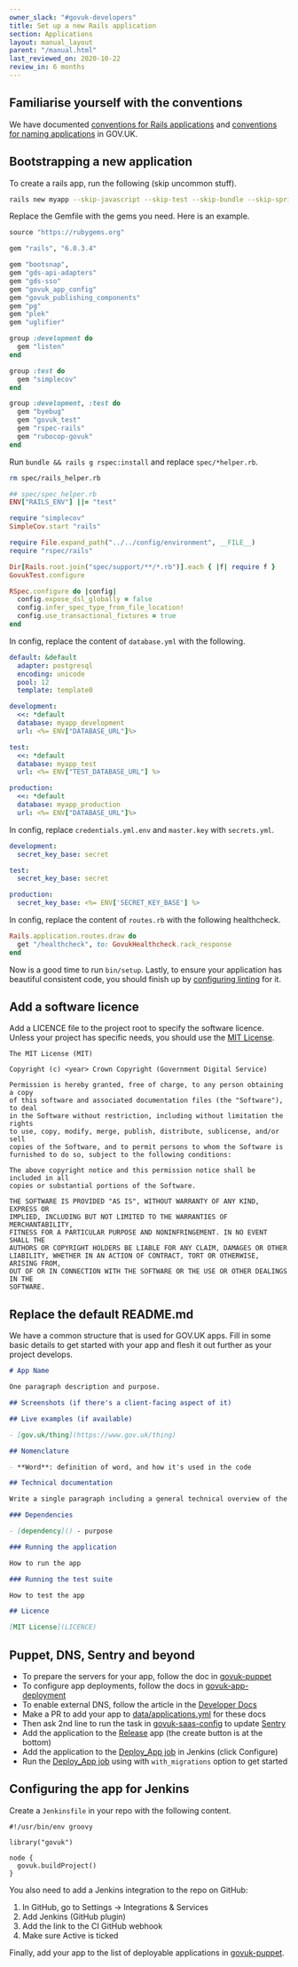 ```yaml
---
owner_slack: "#govuk-developers"
title: Set up a new Rails application
section: Applications
layout: manual_layout
parent: "/manual.html"
last_reviewed_on: 2020-10-22
review_in: 6 months
---
```


[mit-license]: https://en.wikipedia.org/wiki/MIT_License
[govuk-puppet]: https://github.com/alphagov/govuk-puppet/blob/master/docs/adding-a-new-app.md#including-the-app-on-machines
[govuk-puppet-jenkins]: https://github.com/alphagov/govuk-puppet/blob/master/hieradata/common.yaml
[dns]: https://docs.publishing.service.gov.uk/manual/dns.html#making-changes-to-publishing-service-gov-uk
[govuk-saas-config]: https://github.com/alphagov/govuk-saas-config
[govuk-app-deployment]: https://github.com/alphagov/govuk-app-deployment
[sentry]: https://sentry.io/settings/govuk/teams/
[release]: https://release.publishing.service.gov.uk/applications
[deploy-jenkins]: https://deploy.integration.publishing.service.gov.uk/job/Deploy_App/
[docs-applications]: https://github.com/alphagov/govuk-developer-docs/blob/master/data/applications.yml

## Familiarise yourself with the conventions

We have documented [conventions for Rails
applications](/manual/conventions-for-rails-applications.html) and
[conventions for naming applications](/manual/naming.html) in GOV.UK.

## Bootstrapping a new application

To create a rails app, run the following (skip uncommon stuff).

```sh
rails new myapp --skip-javascript --skip-test --skip-bundle --skip-spring --skip-action-cable --skip-action-mailer --skip-active-storage
```

Replace the Gemfile with the gems you need. Here is an example.

```rb
source "https://rubygems.org"

gem "rails", "6.0.3.4"

gem "bootsnap",
gem "gds-api-adapters"
gem "gds-sso"
gem "govuk_app_config"
gem "govuk_publishing_components"
gem "pg"
gem "plek"
gem "uglifier"

group :development do
  gem "listen"
end

group :test do
  gem "simplecov"
end

group :development, :test do
  gem "byebug"
  gem "govuk_test"
  gem "rspec-rails"
  gem "rubocop-govuk"
end
```

Run `bundle && rails g rspec:install` and replace `spec/*helper.rb`.

```sh
rm spec/rails_helper.rb
```

```rb
## spec/spec_helper.rb
ENV["RAILS_ENV"] ||= "test"

require "simplecov"
SimpleCov.start "rails"

require File.expand_path("../../config/environment", __FILE__)
require "rspec/rails"

Dir[Rails.root.join("spec/support/**/*.rb")].each { |f| require f }
GovukTest.configure

RSpec.configure do |config|
  config.expose_dsl_globally = false
  config.infer_spec_type_from_file_location!
  config.use_transactional_fixtures = true
end
```

In config, replace the content of `database.yml` with the following.

```yaml
default: &default
  adapter: postgresql
  encoding: unicode
  pool: 12
  template: template0

development:
  <<: *default
  database: myapp_development
  url: <%= ENV["DATABASE_URL"]%>

test:
  <<: *default
  database: myapp_test
  url: <%= ENV["TEST_DATABASE_URL"] %>

production:
  <<: *default
  database: myapp_production
  url: <%= ENV["DATABASE_URL"]%>
```

In config, replace `credentials.yml.env` and `master.key` with `secrets.yml`.

```yaml
development:
  secret_key_base: secret

test:
  secret_key_base: secret

production:
  secret_key_base: <%= ENV['SECRET_KEY_BASE'] %>
```

In config, replace the content of `routes.rb` with the following healthcheck.

```rb
Rails.application.routes.draw do
  get "/healthcheck", to: GovukHealthcheck.rack_response
end
```

Now is a good time to run `bin/setup`. Lastly, to ensure your application has
beautiful consistent code, you should finish up by
[configuring linting](/manual/configure-linting.html) for it.

## Add a software licence

Add a LICENCE file to the project root to specify the software licence. Unless
your project has specific needs, you should use the [MIT License][mit-license].

```
The MIT License (MIT)

Copyright (c) <year> Crown Copyright (Government Digital Service)

Permission is hereby granted, free of charge, to any person obtaining a copy
of this software and associated documentation files (the "Software"), to deal
in the Software without restriction, including without limitation the rights
to use, copy, modify, merge, publish, distribute, sublicense, and/or sell
copies of the Software, and to permit persons to whom the Software is
furnished to do so, subject to the following conditions:

The above copyright notice and this permission notice shall be included in all
copies or substantial portions of the Software.

THE SOFTWARE IS PROVIDED "AS IS", WITHOUT WARRANTY OF ANY KIND, EXPRESS OR
IMPLIED, INCLUDING BUT NOT LIMITED TO THE WARRANTIES OF MERCHANTABILITY,
FITNESS FOR A PARTICULAR PURPOSE AND NONINFRINGEMENT. IN NO EVENT SHALL THE
AUTHORS OR COPYRIGHT HOLDERS BE LIABLE FOR ANY CLAIM, DAMAGES OR OTHER
LIABILITY, WHETHER IN AN ACTION OF CONTRACT, TORT OR OTHERWISE, ARISING FROM,
OUT OF OR IN CONNECTION WITH THE SOFTWARE OR THE USE OR OTHER DEALINGS IN THE
SOFTWARE.
```

## Replace the default README.md

We have a common structure that is used for GOV.UK apps. Fill in some basic
details to get started with your app and flesh it out further as your project
develops.

```markdown
# App Name

One paragraph description and purpose.

## Screenshots (if there's a client-facing aspect of it)

## Live examples (if available)

- [gov.uk/thing](https://www.gov.uk/thing)

## Nomenclature

- **Word**: definition of word, and how it's used in the code

## Technical documentation

Write a single paragraph including a general technical overview of the app.

### Dependencies

- [dependency]() - purpose

### Running the application

How to run the app

### Running the test suite

How to test the app

## Licence

[MIT License](LICENCE)
```

## Puppet, DNS, Sentry and beyond

* To prepare the servers for your app, follow the doc in [govuk-puppet]
* To configure app deployments, follow the docs in [govuk-app-deployment]
* To enable external DNS, follow the article in the [Developer Docs][dns]
* Make a PR to add your app to [data/applications.yml][docs-applications] for these docs
* Then ask 2nd line to run the task in [govuk-saas-config] to update [Sentry]
* Add the application to the [Release] app (the create button is at the bottom)
* Add the application to the [Deploy_App job][deploy-jenkins] in Jenkins (click Configure)
* Run the [Deploy_App job][deploy-jenkins] using with `with_migrations` option to get started

## Configuring the app for Jenkins

Create a `Jenkinsfile` in your repo with the following content.

```
#!/usr/bin/env groovy

library("govuk")

node {
  govuk.buildProject()
}
```

You also need to add a Jenkins integration to the repo on GitHub:

1. In GitHub, go to Settings -&gt; Integrations & Services
2. Add Jenkins (GitHub plugin)
3. Add the link to the CI GitHub webhook
4. Make sure Active is ticked

Finally, add your app to the list of deployable applications in [govuk-puppet].
